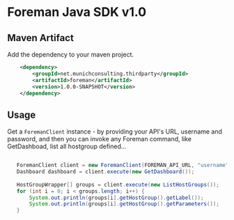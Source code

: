 # Foreman Java SDK v1.0


## Maven Artifact

Add the dependency to your maven project.

```xml
	<dependency>
		<groupId>net.munichconsulting.thirdparty</groupId>
		<artifactId>foreman</artifactId>
		<version>1.0.0-SNAPSHOT</version>
	</dependency>
```

## Usage

Get a `ForemanClient` instance - by providing your API's URL, username and password, and then you can invoke any Foreman command, like GetDashboad, list all hostgroup defined...

```java

   ForemanClient client = new ForemanClient(FOREMAN_API_URL, "username", "password");
   Dashboard dashboard = client.execute(new GetDashboard());
   
   HostGroupWrapper[] groups = client.execute(new ListHostGroups());
   for (int i = 0; i < groups.length; i++) {
       System.out.println(groups[i].getHostGroup().getLabel());
       System.out.println(groups[i].getHostGroup().getParameters());	
   }   

```
